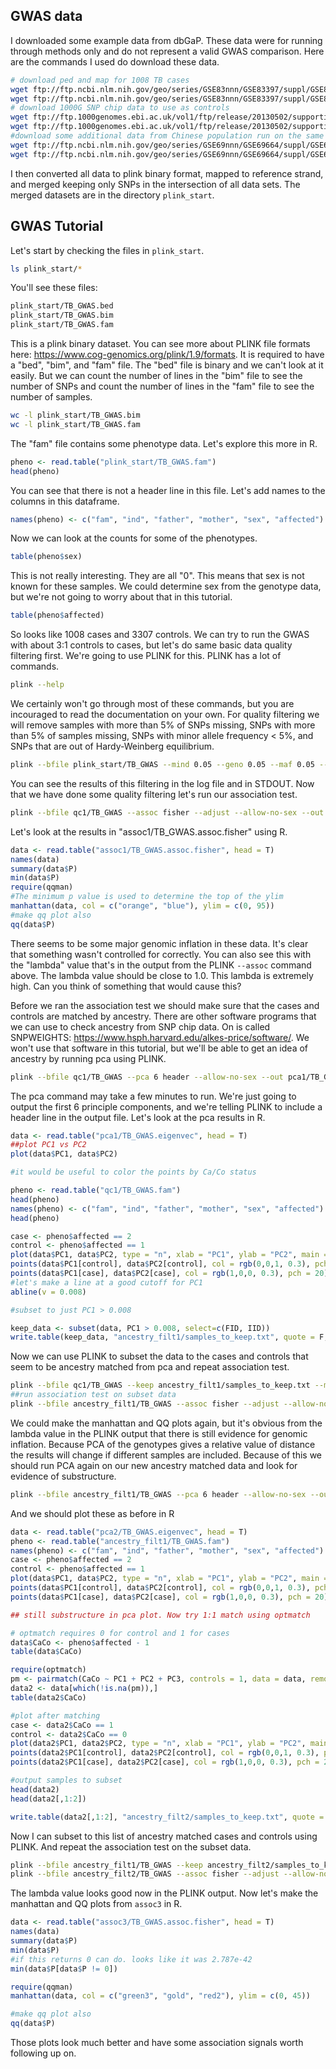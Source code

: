## GWAS data

I downloaded some example data from dbGaP. These data were for running through methods only and do not represent a valid GWAS comparison. Here are the commands I used do download these data.

```sh
# download ped and map for 1008 TB cases
wget ftp://ftp.ncbi.nlm.nih.gov/geo/series/GSE83nnn/GSE83397/suppl/GSE83397_project1008s.ped.gz
wget ftp://ftp.ncbi.nlm.nih.gov/geo/series/GSE83nnn/GSE83397/suppl/GSE83397_project1008s.map.gz
# download 1000G SNP chip data to use as controls
wget ftp://ftp.1000genomes.ebi.ac.uk/vol1/ftp/release/20130502/supporting/hd_genotype_chip/ALL.chip.omni_broad_sanger_combined.20140818.snps.genotypes.vcf.gz
wget ftp://ftp.1000genomes.ebi.ac.uk/vol1/ftp/release/20130502/supporting/hd_genotype_chip/ALL.chip.omni_broad_sanger_combined.20140818.snps.genotypes.vcf.gz.tbi
#download some additional data from Chinese population run on the same chip as TB cases to use as controls
wget ftp://ftp.ncbi.nlm.nih.gov/geo/series/GSE69nnn/GSE69664/suppl/GSE69664_GPL19864_processed_data.txt.gz
wget ftp://ftp.ncbi.nlm.nih.gov/geo/series/GSE69nnn/GSE69664/suppl/GSE69664_GPL20166_processed_data.txt.gz
```

I then converted all data to plink binary format, mapped to reference strand, and merged keeping only SNPs in the intersection of all data sets.
The merged datasets are in the directory `plink_start`.

## GWAS Tutorial

Let's start by checking the files in `plink_start`.

```sh
ls plink_start/*
```

You'll see these files:
```sh
plink_start/TB_GWAS.bed
plink_start/TB_GWAS.bim
plink_start/TB_GWAS.fam
```

This is a plink binary dataset. You can see more about PLINK file formats here: https://www.cog-genomics.org/plink/1.9/formats. It is required to have a "bed", "bim", and "fam" file. The "bed" file is binary and we can't look at it easily. But we can count the number of lines in the "bim" file to see the number of SNPs and count the number of lines in the "fam" file to see the number of samples.

```sh
wc -l plink_start/TB_GWAS.bim
wc -l plink_start/TB_GWAS.fam
```

The "fam" file contains some phenotype data. Let's explore this more in R.

```R
pheno <- read.table("plink_start/TB_GWAS.fam")
head(pheno)
```

You can see that there is not a header line in this file. Let's add names to the columns in this dataframe.

```R
names(pheno) <- c("fam", "ind", "father", "mother", "sex", "affected")
```

Now we can look at the counts for some of the phenotypes.

```R
table(pheno$sex)
```

This is not really interesting. They are all "0". This means that sex is not known for these samples. We could determine sex from the genotype data, but we're not going to worry about that in this tutorial.

```R
table(pheno$affected)
```

So looks like 1008 cases and 3307 controls. We can try to run the GWAS with about 3:1 controls to cases, but let's do same basic data quality filtering first. We're going to use PLINK for this. PLINK has a lot of commands.

```sh
plink --help
```

We certainly won't go through most of these commands, but you are incouraged to read the documentation on your own. For quality filtering we will remove samples with more than 5% of SNPs missing, SNPs with more than 5% of samples missing, SNPs with minor allele frequency < 5%, and SNPs that are out of Hardy-Weinberg equilibrium.

```sh
plink --bfile plink_start/TB_GWAS --mind 0.05 --geno 0.05 --maf 0.05 --hwe 0.0001 --allow-no-sex --make-bed --out qc1/TB_GWAS
```

You can see the results of this filtering in the log file and in STDOUT. Now that we have done some quality filtering let's run our association test.

```sh
plink --bfile qc1/TB_GWAS --assoc fisher --adjust --allow-no-sex --out assoc1/TB_GWAS
```

Let's look at the results in "assoc1/TB_GWAS.assoc.fisher" using R.

```R
data <- read.table("assoc1/TB_GWAS.assoc.fisher", head = T)
names(data)
summary(data$P)
min(data$P)
require(qqman)
#The minimum p value is used to determine the top of the ylim
manhattan(data, col = c("orange", "blue"), ylim = c(0, 95))
#make qq plot also
qq(data$P)
```
There seems to be some major genomic inflation in these data. It's clear that something wasn't controlled for correctly. You can also see this with the "lambda" value that's in the output from the PLINK `--assoc` command above. The lambda value should be close to 1.0. This lambda is extremely high. Can you think of something that would cause this?


Before we ran the association test we should make sure that the cases and controls are matched by ancestry. There are other software programs that we can use to check ancestry from SNP chip data. On is called SNPWEIGHTS: https://www.hsph.harvard.edu/alkes-price/software/. We won't use that software in this tutorial, but we'll be able to get an idea of ancestry by running pca using PLINK.

```sh
plink --bfile qc1/TB_GWAS --pca 6 header --allow-no-sex --out pca1/TB_GWAS
```

The pca command may take a few minutes to run. We're just going to output the first 6 principle components, and we're telling PLINK to include a header line in the output file. Let's look at the pca results in R.

```R
data <- read.table("pca1/TB_GWAS.eigenvec", head = T)
##plot PC1 vs PC2
plot(data$PC1, data$PC2)

#it would be useful to color the points by Ca/Co status

pheno <- read.table("qc1/TB_GWAS.fam")
head(pheno)
names(pheno) <- c("fam", "ind", "father", "mother", "sex", "affected")
head(pheno)

case <- pheno$affected == 2
control <- pheno$affected == 1
plot(data$PC1, data$PC2, type = "n", xlab = "PC1", ylab = "PC2", main = "TB pca")
points(data$PC1[control], data$PC2[control], col = rgb(0,0,1, 0.3), pch = 20)
points(data$PC1[case], data$PC2[case], col = rgb(1,0,0, 0.3), pch = 20)
#let's make a line at a good cutoff for PC1
abline(v = 0.008)

#subset to just PC1 > 0.008

keep_data <- subset(data, PC1 > 0.008, select=c(FID, IID))
write.table(keep_data, "ancestry_filt1/samples_to_keep.txt", quote = F, row.names = F, col.names = F)
```

Now we can use PLINK to subset the data to the cases and controls that seem to be ancestry matched from pca and repeat association test.

```sh
plink --bfile qc1/TB_GWAS --keep ancestry_filt1/samples_to_keep.txt --make-bed --out ancestry_filt1/TB_GWAS
##run association test on subset data
plink --bfile ancestry_filt1/TB_GWAS --assoc fisher --adjust --allow-no-sex --out assoc2/TB_GWAS
```

We could make the manhattan and QQ plots again, but it's obvious from the lambda value in the PLINK output that there is still evidence for genomic inflation. Because PCA of the genotypes gives a relative value of distance the results will change if different samples are included. Because of this we should run PCA again on our new ancestry matched data and look for evidence of substructure.

```sh
plink --bfile ancestry_filt1/TB_GWAS --pca 6 header --allow-no-sex --out pca2/TB_GWAS
```

And we should plot these as before in R

```R
data <- read.table("pca2/TB_GWAS.eigenvec", head = T)
pheno <- read.table("ancestry_filt1/TB_GWAS.fam")
names(pheno) <- c("fam", "ind", "father", "mother", "sex", "affected")
case <- pheno$affected == 2
control <- pheno$affected == 1
plot(data$PC1, data$PC2, type = "n", xlab = "PC1", ylab = "PC2", main = "TB pca after ancestry filtering")
points(data$PC1[control], data$PC2[control], col = rgb(0,0,1, 0.3), pch = 20)
points(data$PC1[case], data$PC2[case], col = rgb(1,0,0, 0.3), pch = 20)

## still substructure in pca plot. Now try 1:1 match using optmatch

# optmatch requires 0 for control and 1 for cases
data$CaCo <- pheno$affected - 1
table(data$CaCo)

require(optmatch)
pm <- pairmatch(CaCo ~ PC1 + PC2 + PC3, controls = 1, data = data, remove.unmatchables = T)
data2 <- data[which(!is.na(pm)),]
table(data2$CaCo)

#plot after matching
case <- data2$CaCo == 1
control <- data2$CaCo == 0
plot(data2$PC1, data2$PC2, type = "n", xlab = "PC1", ylab = "PC2", main = "TB pca after matching")
points(data2$PC1[control], data2$PC2[control], col = rgb(0,0,1, 0.3), pch = 20)
points(data2$PC1[case], data2$PC2[case], col = rgb(1,0,0, 0.3), pch = 20)

#output samples to subset
head(data2)
head(data2[,1:2])

write.table(data2[,1:2], "ancestry_filt2/samples_to_keep.txt", quote = F, row.names = F, col.names = F)
```

Now I can subset to this list of ancestry matched cases and controls using PLINK. And repeat the association test on the subset data.

```sh
plink --bfile ancestry_filt1/TB_GWAS --keep ancestry_filt2/samples_to_keep.txt --make-bed --out ancestry_filt2/TB_GWAS
plink --bfile ancestry_filt2/TB_GWAS --assoc fisher --adjust --allow-no-sex --out assoc3/TB_GWAS
```

The lambda value looks good now in the PLINK output. Now let's make the manhattan and QQ plots from `assoc3` in R.

```R
data <- read.table("assoc3/TB_GWAS.assoc.fisher", head = T)
names(data)
summary(data$P)
min(data$P)
#if this returns 0 can do. looks like it was 2.787e-42
min(data$P[data$P != 0])

require(qqman)
manhattan(data, col = c("green3", "gold", "red2"), ylim = c(0, 45))

#make qq plot also
qq(data$P)
```

Those plots look much better and have some association signals worth following up on.
